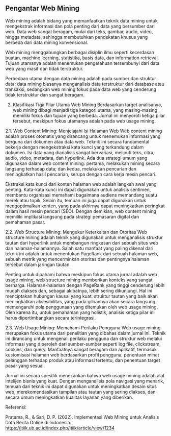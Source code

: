 ## Pengantar Web Mining
Web mining adalah bidang yang memanfaatkan teknik data mining untuk mengekstrak informasi dan pola penting dari data yang bersumber dari web. Data web sangat beragam, mulai dari teks, gambar, audio, video, hingga metadata, sehingga membutuhkan pendekatan khusus yang berbeda dari data mining konvensional.

Web mining menggabungkan berbagai disiplin ilmu seperti kecerdasan buatan, machine learning, statistika, basis data, dan information retrieval. Tujuan utamanya adalah menemukan pengetahuan tersembunyi dari data web yang masif dan tidak terstruktur.

Perbedaan utama dengan data mining adalah pada sumber dan struktur data: data mining biasanya menganalisis data terstruktur dari database atau transaksi, sedangkan web mining fokus pada data web yang cenderung tidak terstruktur dan sangat beragam.

2. Klasifikasi Tiga Pilar Utama Web Mining
Berdasarkan target analisanya, web mining dibagi menjadi tiga kategori utama, yang masing-masing memiliki fokus dan tujuan yang berbeda. Jurnal ini menyoroti ketiga pilar tersebut, meskipun fokus utamanya adalah pada web usage mining.

2.1. Web Content Mining: Menjelajahi Isi Halaman Web
Web content mining adalah proses otomatis yang dirancang untuk menemukan informasi yang berguna dari dokumen atau data web. Teknik ini secara fundamental bekerja dengan mengekstraksi kata kunci yang terkandung dalam dokumen. Isi data yang dianalisis sangat bervariasi, meliputi teks, citra, audio, video, metadata, dan hyperlink. Ada dua strategi umum yang digunakan dalam web content mining: pertama, melakukan mining secara langsung terhadap data; dan kedua, melakukan pencarian dan meningkatkan hasil pencarian, serupa dengan cara kerja mesin pencari.

Ekstraksi kata kunci dari konten halaman web adalah langkah awal yang penting. Kata-kata kunci ini dapat digunakan untuk analisis sentimen, membantu organisasi memahami bagaimana audiens memandang suatu merek atau topik. Selain itu, temuan ini juga dapat digunakan untuk mengoptimalkan konten, yang pada akhirnya dapat meningkatkan peringkat dalam hasil mesin pencari (SEO). Dengan demikian, web content mining memiliki implikasi langsung pada strategi pemasaran digital dan pemahaman pasar.

2.2. Web Structure Mining: Mengukur Keterkaitan dan Otoritas
Web structure mining adalah teknik yang digunakan untuk menganalisis struktur tautan dari hyperlink untuk membangun ringkasan dari sebuah situs web dan halaman-halamannya. Salah satu manfaat yang paling dikenal dari teknik ini adalah untuk menentukan PageRank dari sebuah halaman web, sebuah metrik yang mencerminkan otoritas dan pentingnya halaman tersebut dalam jaringan tautan.

Penting untuk dipahami bahwa meskipun fokus utama jurnal adalah web usage mining, web structure mining memberikan konteks yang sangat berharga. Halaman-halaman dengan PageRank yang tinggi cenderung lebih mudah diakses dan, sebagai akibatnya, lebih sering dikunjungi. Hal ini menciptakan hubungan kausal yang kuat: struktur tautan yang baik akan meningkatkan aksesibilitas, yang pada gilirannya akan secara langsung memengaruhi pola penggunaan yang ditemukan oleh web usage mining. Oleh karena itu, untuk pemahaman yang holistik, analisis ketiga pilar ini harus dipertimbangkan secara terintegrasi.

2.3. Web Usage Mining: Memahami Perilaku Pengguna
Web usage mining merupakan fokus utama dari penelitian yang dibahas dalam jurnal ini. Teknik ini dirancang untuk mengenali perilaku pengguna dan struktur web melalui informasi yang diperoleh dari sumber-sumber seperti log file, clickstream, cookies, dan query. Manfaatnya sangat beragam dan aplikatif, termasuk kustomisasi halaman web berdasarkan profil pengguna, penentuan minat pelanggan terhadap produk atau informasi tertentu, dan penentuan target pasar yang sesuai.

Jurnal ini secara spesifik menekankan bahwa web usage mining adalah alat intelijen bisnis yang kuat. Dengan menganalisis pola navigasi yang menarik, temuan dari teknik ini dapat digunakan untuk meningkatkan desain situs web, merekomendasikan tampilan atau tautan yang sering diakses, dan secara umum meningkatkan kualitas layanan yang diberikan.

Referensi:

Pratama, R., & Sari, D. P. (2022). Implementasi Web Mining untuk Analisis Data Berita Online di Indonesia. https://jtiik.ub.ac.id/index.php/jtiik/article/view/1234
